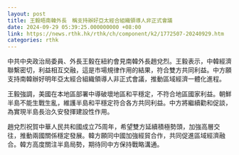```yaml
---
layout: post
title: 王毅晤南韓外長　稱支持辦好亞太經合組織領導人非正式會議
date: 2024-09-29 05:39:25.000000000 +08:00
link: https://news.rthk.hk/rthk/ch/component/k2/1772507-20240929.htm
categories: rthk
---
```


中共中央政治局委員、外長王毅在紐約會見南韓外長趙兌烈。王毅表示，中韓經濟聯繫密切，利益相互交融，這是市場規律作用的結果，符合雙方共同利益。中方願支持南韓辦好明年亞太經合組織領導人非正式會議，推動區域經濟一體化進程。

王毅強調，美國在本地區部署中導破壞地區和平穩定，不符合地區國家利益。朝鮮半島不能生戰生亂，維護半島和平穩定符合各方共同利益。中方將繼續勸和促談，為實現半島長治久安發揮建設性作用。

趙兌烈祝賀中華人民共和國成立75周年，希望雙方延續積極勢頭，加強高層交往，推動兩國關係穩定發展。韓方願同中國加強經貿合作，共同促進區域經濟融合。韓方高度關注半島局勢，期待同中方保持戰略溝通。
